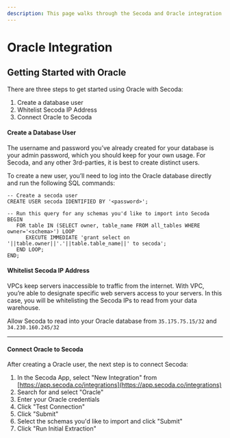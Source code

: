 ```yaml
---
description: This page walks through the Secoda and Oracle integration that Secoda supports
---
```


# Oracle Integration

## **Getting Started with Oracle** <a href="#h_3a4bfd6458" id="h_3a4bfd6458"></a>

There are three steps to get started using Oracle with Secoda:

1. Create a database user
2. Whitelist Secoda IP Address
3. Connect Oracle to Secoda

#### **Create a Database User** <a href="#h_4dd83bd377" id="h_4dd83bd377"></a>

The username and password you’ve already created for your database is your admin password, which you should keep for your own usage. For Secoda, and any other 3rd-parties, it is best to create distinct users.

To create a new user, you’ll need to log into the Oracle database directly and run the following SQL commands:

```
-- Create a secoda user
CREATE USER secoda IDENTIFIED BY '<password>';

-- Run this query for any schemas you'd like to import into Secoda
BEGIN
   FOR table IN (SELECT owner, table_name FROM all_tables WHERE owner='<schema>') LOOP
      EXECUTE IMMEDIATE 'grant select on '||table.owner||'.'||table.table_name||' to secoda';
   END LOOP;
END; 
```

#### **Whitelist Secoda IP Address** <a href="#h_dc83b40ac9" id="h_dc83b40ac9"></a>

VPCs keep servers inaccessible to traffic from the internet. With VPC, you’re able to designate specific web servers access to your servers. In this case, you will be whitelisting the Secoda IPs to read from your data warehouse.

Allow Secoda to read into your Oracle database from `35.175.75.15/32` and `34.230.160.245/32`

****

#### **Connect Oracle to Secoda** <a href="#h_dc83b40ac9" id="h_dc83b40ac9"></a>

After creating a Oracle user, the next step is to connect Secoda:

1. In the Secoda App, select "New Integration" from [https://app.secoda.co/integrations](https://app.secoda.co/integrations)
2. Search for and select "Oracle"
3. Enter your Oracle credentials
4. Click "Test Connection"
5. Click "Submit"
6. Select the schemas you'd like to import and click "Submit"
7. Click "Run Initial Extraction"
